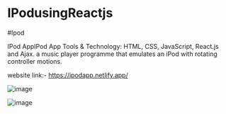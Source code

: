# IPodusingReactjs

#Ipod


IPod AppIPod App
Tools & Technology: HTML, CSS, JavaScript, React.js and Ajax. a music player programme that emulates an iPod with rotating controller motions.


website link:- 
https://ipodapp.netlify.app/


![image](https://github.com/Spidy-hub/IPodusingReactjs/assets/96255993/57c7de30-00ca-460c-b0a1-94ef956c5749)


![image](https://github.com/Spidy-hub/IPodusingReactjs/assets/96255993/8d6aa3f2-d824-405e-a255-04eb44078002)
